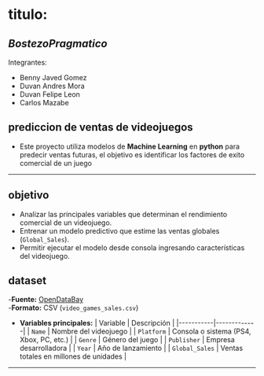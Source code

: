 # titulo:
## *BostezoPragmatico*
Integrantes:
- Benny Javed Gomez
- Duvan Andres Mora
- Duvan Felipe Leon
- Carlos Mazabe
## prediccion de ventas de videojuegos
- Este proyecto utiliza modelos de **Machine Learning** en **python** para predecir ventas futuras, el objetivo es identificar los factores de exito comercial de un juego
 ---
## objetivo
- Analizar las principales variables que determinan el rendimiento comercial de un videojuego.  
- Entrenar un modelo predictivo que estime las ventas globales (`Global_Sales`).  
- Permitir ejecutar el modelo desde consola ingresando características del videojuego.
## dataset
-**Fuente:** [OpenDataBay](https://opendatabay.com/)  
-**Formato:** CSV (`video_games_sales.csv`)
 - **Variables principales:**
  | Variable | Descripción |
  |-----------|-------------|
  | `Name` | Nombre del videojuego |
  | `Platform` | Consola o sistema (PS4, Xbox, PC, etc.) |
  | `Genre` | Género del juego |
  | `Publisher` | Empresa desarrolladora |
  | `Year` | Año de lanzamiento |
  | `Global_Sales` | Ventas totales en millones de unidades |
 ---
